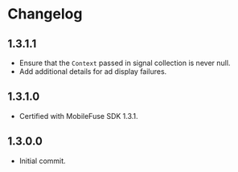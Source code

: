 # Changelog

## 1.3.1.1
* Ensure that the `Context` passed in signal collection is never null.
* Add additional details for ad display failures.

## 1.3.1.0
* Certified with MobileFuse SDK 1.3.1.

## 1.3.0.0
* Initial commit.